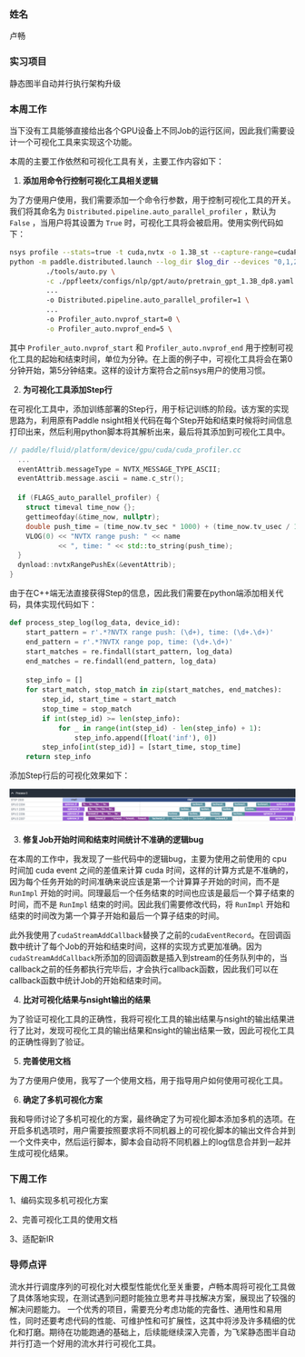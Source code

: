 ### 姓名

卢畅

### 实习项目

静态图半自动并行执行架构升级

### 本周工作

当下没有工具能够直接给出各个GPU设备上不同Job的运行区间，因此我们需要设计一个可视化工具来实现这个功能。

本周的主要工作依然和可视化工具有关，主要工作内容如下：

1. **添加用命令行控制可视化工具相关逻辑**

为了方便用户使用，我们需要添加一个命令行参数，用于控制可视化工具的开关。我们将其命名为 `Distributed.pipeline.auto_parallel_profiler` ，默认为 `False` ，当用户将其设置为 `True` 时，可视化工具将会被启用。使用实例代码如下：

```bash
nsys profile --stats=true -t cuda,nvtx -o 1.3B_st --capture-range=cudaProfilerApi --force-overwrite true \
python -m paddle.distributed.launch --log_dir $log_dir --devices "0,1,2,3" \
         ./tools/auto.py \
         -c ./ppfleetx/configs/nlp/gpt/auto/pretrain_gpt_1.3B_dp8.yaml \
         ...
         -o Distributed.pipeline.auto_parallel_profiler=1 \
         ...
         -o Profiler_auto.nvprof_start=0 \
         -o Profiler_auto.nvprof_end=5 \
```

其中 `Profiler_auto.nvprof_start` 和 `Profiler_auto.nvprof_end` 用于控制可视化工具的起始和结束时间，单位为分钟。在上面的例子中，可视化工具将会在第0分钟开始，第5分钟结束。这样的设计方案符合之前nsys用户的使用习惯。

2. **为可视化工具添加Step行**

在可视化工具中，添加训练部署的Step行，用于标记训练的阶段。该方案的实现思路为，利用原有Paddle nsight相关代码在每个Step开始和结束时候将时间信息打印出来，然后利用python脚本将其解析出来，最后将其添加到可视化工具中。


```c++
// paddle/fluid/platform/device/gpu/cuda/cuda_profiler.cc
  ...
  eventAttrib.messageType = NVTX_MESSAGE_TYPE_ASCII;
  eventAttrib.message.ascii = name.c_str();

  if (FLAGS_auto_parallel_profiler) {
    struct timeval time_now {};
    gettimeofday(&time_now, nullptr);
    double push_time = (time_now.tv_sec * 1000) + (time_now.tv_usec / 1000.0);
    VLOG(0) << "NVTX range push: " << name
            << ", time: " << std::to_string(push_time);
  }
  dynload::nvtxRangePushEx(&eventAttrib);
}
```

由于在C++端无法直接获得Step的信息，因此我们需要在python端添加相关代码，具体实现代码如下：

```python
def process_step_log(log_data, device_id):
    start_pattern = r'.*?NVTX range push: (\d+), time: (\d+.\d+)'
    end_pattern = r'.*?NVTX range pop, time: (\d+.\d+)'
    start_matches = re.findall(start_pattern, log_data)
    end_matches = re.findall(end_pattern, log_data)

    step_info = []
    for start_match, stop_match in zip(start_matches, end_matches):
        step_id, start_time = start_match
        stop_time = stop_match
        if int(step_id) >= len(step_info):
            for _ in range(int(step_id) - len(step_info) + 1):
                step_info.append([float('inf'), 0])
        step_info[int(step_id)] = [start_time, stop_time]
    return step_info
```

添加Step行后的可视化效果如下：

![picture 1](images/60c8cc0153930143cf308972005f4151a8169ece30a7cffc08bd18ba8de84145.png)  


3. **修复Job开始时间和结束时间统计不准确的逻辑bug**

在本周的工作中，我发现了一些代码中的逻辑bug，主要为使用之前使用的 cpu 时间加 cuda event 之间的差值来计算 cuda 时间，这样的计算方式是不准确的，因为每个任务开始的时间准确来说应该是第一个计算算子开始的时间，而不是 `RunImpl` 开始的时间。同理最后一个任务结束的时间也应该是最后一个算子结束的时间，而不是 `RunImpl` 结束的时间。因此我们需要修改代码，将 `RunImpl` 开始和结束的时间改为第一个算子开始和最后一个算子结束的时间。

此外我使用了`cudaStreamAddCallback`替换了之前的`cudaEventRecord`。在回调函数中统计了每个Job的开始和结束时间，这样的实现方式更加准确。因为`cudaStreamAddCallback`所添加的回调函数是插入到stream的任务队列中的，当callback之前的任务都执行完毕后，才会执行callback函数，因此我们可以在callback函数中统计Job的开始和结束时间。

4. **比对可视化结果与nsight输出的结果**

为了验证可视化工具的正确性，我将可视化工具的输出结果与nsight的输出结果进行了比对，发现可视化工具的输出结果和nsight的输出结果一致，因此可视化工具的正确性得到了验证。

5. **完善使用文档**

为了方便用户使用，我写了一个使用文档，用于指导用户如何使用可视化工具。

6. **确定了多机可视化方案**

我和导师讨论了多机可视化的方案，最终确定了为可视化脚本添加多机的选项。在开启多机选项时，用户需要按照要求将不同机器上的可视化脚本的输出文件合并到一个文件夹中，然后运行脚本，脚本会自动将不同机器上的log信息合并到一起并生成可视化结果。

### 下周工作

1、编码实现多机可视化方案

2、完善可视化工具的使用文档

3、适配新IR


### 导师点评
流水并行调度序列的可视化对大模型性能优化至关重要，卢畅本周将可视化工具做了具体落地实现，在测试遇到问题时能独立思考并寻找解决方案，展现出了较强的解决问题能力。
一个优秀的项目，需要充分考虑功能的完备性、通用性和易用性，同时还要考虑代码的性能、可维护性和可扩展性，这其中将涉及许多精细的优化和打磨。期待在功能跑通的基础上，后续能继续深入完善，为飞桨静态图半自动并行打造一个好用的流水并行可视化工具。